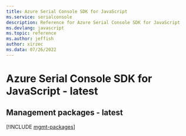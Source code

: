 ```yaml
---
title: Azure Serial Console SDK for JavaScript
ms.service: serialconsole
description: Reference for Azure Serial Console SDK for JavaScript
ms.devlang: javascript
ms.topic: reference
ms.author: jeffish
author: xirzec
ms.data: 07/26/2022
---
```

# Azure Serial Console SDK for JavaScript - latest

## Management packages - latest
[!INCLUDE [mgmt-packages](serial-console-mgmt-index.md)]